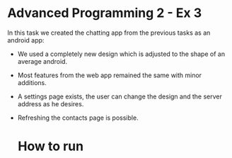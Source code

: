 # Advanced Programming 2 - Ex 3

In this task we created the chatting app from the previous tasks as an android app:

- We used a completely new design which is adjusted to the shape of an average android.
- Most features from the web app remained the same with minor additions.
- A settings page exists, the user can change the design and the server address as he desires.
- Refreshing the contacts page is possible.

  # How to run
